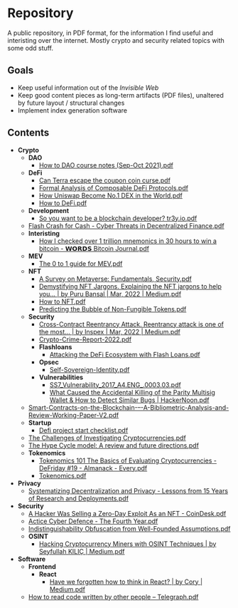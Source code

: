 # Repository

A public repository, in PDF format, for the information I find useful and interisting over the internet. Mostly crypto and security related topics with some odd stuff.

## Goals

* Keep useful information out of the _Invisible Web_
* Keep good content pieces as long-term artifacts (PDF files), unaltered by future layout / structural changes
* Implement index generation software

## Contents

* **Crypto**
    * **DAO**
        * [How to DAO course notes (Sep-Oct 2021).pdf](https://github.com/nelo-crypto/repository/tree/main/Crypto%2FDAO%2FHow%20to%20DAO%20course%20notes%20(Sep-Oct%202021).pdf)
    * **DeFi**
        * [Can Terra escape the coupon coin curse.pdf](https://github.com/nelo-crypto/repository/tree/main/Crypto%2FDeFi%2FCan%20Terra%20escape%20the%20coupon%20coin%20curse.pdf)
        * [Formal Analysis of Composable DeFi Protocols.pdf](https://github.com/nelo-crypto/repository/tree/main/Crypto%2FDeFi%2FFormal%20Analysis%20of%20Composable%20DeFi%20Protocols.pdf)
        * [How Uniswap Become No.1 DEX in the World.pdf](https://github.com/nelo-crypto/repository/tree/main/Crypto%2FDeFi%2FHow%20Uniswap%20Become%20No.1%20DEX%20in%20the%20World.pdf)
        * [How to DeFi.pdf](https://github.com/nelo-crypto/repository/tree/main/Crypto%2FDeFi%2FHow%20to%20DeFi.pdf)
    * **Development**
        * [So you want to be a blockchain developer? tr3y.io.pdf](https://github.com/nelo-crypto/repository/tree/main/Crypto%2FDevelopment%2FSo%20you%20want%20to%20be%20a%20blockchain%20developer%3F%20tr3y.io.pdf)
    * [Flash Crash for Cash - Cyber Threats in Decentralized Finance.pdf](https://github.com/nelo-crypto/repository/tree/main/Crypto%2FFlash%20Crash%20for%20Cash%20-%20Cyber%20Threats%20in%20Decentralized%20Finance.pdf)
    * **Interisting**
        * [How I checked over 1 trillion mnemonics in 30 hours to win a bitcoin - 𝗪𝗢𝗥𝗗𝗦 Bitcoin Journal.pdf](https://github.com/nelo-crypto/repository/tree/main/Crypto%2FInteristing%2FHow%20I%20checked%20over%201%20trillion%20mnemonics%20in%2030%20hours%20to%20win%20a%20bitcoin%20-%20%F0%9D%97%AA%F0%9D%97%A2%F0%9D%97%A5%F0%9D%97%97%F0%9D%97%A6%20Bitcoin%20Journal.pdf)
    * **MEV**
        * [The 0 to 1 guide for MEV.pdf](https://github.com/nelo-crypto/repository/tree/main/Crypto%2FMEV%2FThe%200%20to%201%20guide%20for%20MEV.pdf)
    * **NFT**
        * [A Survey on Metaverse: Fundamentals, Security.pdf](https://github.com/nelo-crypto/repository/tree/main/Crypto%2FNFT%2FA%20Survey%20on%20Metaverse%3A%20Fundamentals%2C%20Security.pdf)
        * [Demystifying NFT Jargons. Explaining the NFT jargons to help you… | by Puru Bansal | Mar, 2022 | Medium.pdf](https://github.com/nelo-crypto/repository/tree/main/Crypto%2FNFT%2FDemystifying%20NFT%20Jargons.%20Explaining%20the%20NFT%20jargons%20to%20help%20you%E2%80%A6%20%7C%20by%20Puru%20Bansal%20%7C%20Mar%2C%202022%20%7C%20Medium.pdf)
        * [How to NFT.pdf](https://github.com/nelo-crypto/repository/tree/main/Crypto%2FNFT%2FHow%20to%20NFT.pdf)
        * [Predicting the Bubble of Non-Fungible Tokens.pdf](https://github.com/nelo-crypto/repository/tree/main/Crypto%2FNFT%2FPredicting%20the%20Bubble%20of%20Non-Fungible%20Tokens.pdf)
    * **Security**
        * [Cross-Contract Reentrancy Attack. Reentrancy attack is one of the most… | by Inspex | Mar, 2022 | Medium.pdf](https://github.com/nelo-crypto/repository/tree/main/Crypto%2FSecurity%2FCross-Contract%20Reentrancy%20Attack.%20Reentrancy%20attack%20is%20one%20of%20the%20most%E2%80%A6%20%7C%20by%20Inspex%20%7C%20Mar%2C%202022%20%7C%20Medium.pdf)
        * [Crypto-Crime-Report-2022.pdf](https://github.com/nelo-crypto/repository/tree/main/Crypto%2FSecurity%2FCrypto-Crime-Report-2022.pdf)
        * **Flashloans**
            * [Attacking the DeFi Ecosystem with Flash Loans.pdf](https://github.com/nelo-crypto/repository/tree/main/Crypto%2FSecurity%2FFlashloans%2FAttacking%20the%20DeFi%20Ecosystem%20with%20Flash%20Loans.pdf)
        * **Opsec**
            * [Self-Sovereign-Identity.pdf](https://github.com/nelo-crypto/repository/tree/main/Crypto%2FSecurity%2FOpsec%2FSelf-Sovereign-Identity.pdf)
        * **Vulnerabilities**
            * [SS7_Vulnerability_2017_A4.ENG_.0003.03.pdf](https://github.com/nelo-crypto/repository/tree/main/Crypto%2FSecurity%2FVulnerabilities%2FSS7_Vulnerability_2017_A4.ENG_.0003.03.pdf)
            * [What Caused the Accidental Killing of the Parity Multisig Wallet & How to Detect Similar Bugs | HackerNoon.pdf](https://github.com/nelo-crypto/repository/tree/main/Crypto%2FSecurity%2FVulnerabilities%2FWhat%20Caused%20the%20Accidental%20Killing%20of%20the%20Parity%20Multisig%20Wallet%20%26%20How%20to%20Detect%20Similar%20Bugs%20%7C%20HackerNoon.pdf)
    * [Smart-Contracts-on-the-Blockchain-–-A-Bibliometric-Analysis-and-Review-Working-Paper-V2.pdf](https://github.com/nelo-crypto/repository/tree/main/Crypto%2FSmart-Contracts-on-the-Blockchain-%E2%80%93-A-Bibliometric-Analysis-and-Review-Working-Paper-V2.pdf)
    * **Startup**
        * [Defi project start checklist.pdf](https://github.com/nelo-crypto/repository/tree/main/Crypto%2FStartup%2FDefi%20project%20start%20checklist.pdf)
    * [The Challenges of Investigating Cryptocurrencies.pdf](https://github.com/nelo-crypto/repository/tree/main/Crypto%2FThe%20Challenges%20of%20Investigating%20Cryptocurrencies.pdf)
    * [The Hype Cycle model: A review and future directions.pdf](https://github.com/nelo-crypto/repository/tree/main/Crypto%2FThe%20Hype%20Cycle%20model%3A%20A%20review%20and%20future%20directions.pdf)
    * **Tokenomics**
        * [Tokenomics 101 The Basics of Evaluating Cryptocurrencies - DeFriday #19 - Almanack - Every.pdf](https://github.com/nelo-crypto/repository/tree/main/Crypto%2FTokenomics%2FTokenomics%20101%20The%20Basics%20of%20Evaluating%20Cryptocurrencies%20-%20DeFriday%20%2319%20-%20Almanack%20-%20Every.pdf)
        * [Tokenomics.pdf](https://github.com/nelo-crypto/repository/tree/main/Crypto%2FTokenomics%2FTokenomics.pdf)
* **Privacy**
    * [Systematizing Decentralization and Privacy - Lessons from 15 Years of Research and Deployments.pdf](https://github.com/nelo-crypto/repository/tree/main/Privacy%2FSystematizing%20Decentralization%20and%20Privacy%20-%20Lessons%20from%2015%20Years%20of%20Research%20and%20Deployments.pdf)
* **Security**
    * [A Hacker Was Selling a Zero-Day Exploit As an NFT - CoinDesk.pdf](https://github.com/nelo-crypto/repository/tree/main/Security%2FA%20Hacker%20Was%20Selling%20a%20Zero-Day%20Exploit%20As%20an%20NFT%20-%20CoinDesk.pdf)
    * [Actice Cyber Defence - The Fourth Year.pdf](https://github.com/nelo-crypto/repository/tree/main/Security%2FActice%20Cyber%20Defence%20-%20The%20Fourth%20Year.pdf)
    * [Indistinguishability Obfuscation from Well-Founded Assumptions.pdf](https://github.com/nelo-crypto/repository/tree/main/Security%2FIndistinguishability%20Obfuscation%20from%20Well-Founded%20Assumptions.pdf)
    * **OSINT**
        * [Hacking Cryptocurrency Miners with OSINT Techniques | by Seyfullah KILIÇ | Medium.pdf](https://github.com/nelo-crypto/repository/tree/main/Security%2FOSINT%2FHacking%20Cryptocurrency%20Miners%20with%20OSINT%20Techniques%20%7C%20by%20Seyfullah%20KILI%C3%87%20%7C%20Medium.pdf)
* **Software**
    * **Frontend**
        * **React**
            * [Have we forgotten how to think in React? | by Cory | Medium.pdf](https://github.com/nelo-crypto/repository/tree/main/Software%2FFrontend%2FReact%2FHave%20we%20forgotten%20how%20to%20think%20in%20React%3F%20%7C%20by%20Cory%20%7C%20Medium.pdf)
    * [How to read code written by other people – Telegraph.pdf](https://github.com/nelo-crypto/repository/tree/main/Software%2FHow%20to%20read%20code%20written%20by%20other%20people%20%E2%80%93%20Telegraph.pdf)
